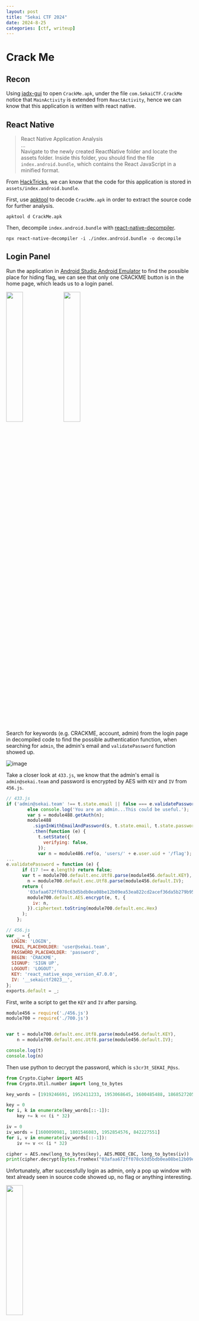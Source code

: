 ```yaml
---
layout: post
title: "Sekai CTF 2024"
date: 2024-8-25
categories: [ctf, writeup]
---
```


# Crack Me

## Recon

Using [jadx-gui](https://github.com/skylot/jadx) to open `CrackMe.apk`, under the file `com.SekaiCTF.CrackMe` notice that `MainActivity` is extended from `ReactActivity`, hence we can know that this application is written with react native.

## React Native

> React Native Application Analysis<br>
...<br>
Navigate to the newly created ReactNative folder and locate the assets folder. Inside this folder, you should find the file `index.android.bundle`, which contains the React JavaScript in a minified format.

From [HackTricks](https://book.hacktricks.xyz/mobile-pentesting/android-app-pentesting/react-native-application), we can know that the code for this application is stored in `assets/index.android.bundle`. 

First, use [apktool](`https://apktool.org/`) to decode `CrackMe.apk` in order to extract the source code for further analysis.

`apktool d CrackMe.apk`

Then, decompile `index.android.bundle` with [react-native-decompiler](https://github.com/numandev1/react-native-decompiler).

`npx react-native-decompiler -i ./index.android.bundle -o decompile`

## Login Panel

Run the application in [Android Studio Android Emulator](https://developer.android.com/studio/run/emulator) to find the possible place for hiding flag, we can see that only one CRACKME button is in the home page, which leads us to a login panel.

<img style="width: 30%" src="/assets/images/Sekai-CTF-2024/Crack-Me-home-page.png">
<img style="width: 30%" src="/assets/images/Sekai-CTF-2024/Crack-Me-login-panel.png">

Search for keywords (e.g. CRACKME, account, admin) from the login page in decompiled code to find the possible authentication function, when searching for `admin`, the admin's email and `validatePassword` function showed up.

![image](/assets/images/Sekai-CTF-2024/Crack-Me-admin.png)

Take a closer look at `433.js`, we know that the admin's email is `admin@sekai.team` and password is encrypted by AES with `KEY` and `IV` from `456.js`. 

```javascript
// 433.js
if ('admin@sekai.team' !== t.state.email || false === e.validatePassword(t.state.password)) console.log('Not an admin account.');
        else console.log('You are an admin...This could be useful.');
        var s = module488.getAuth(n);
        module488
          .signInWithEmailAndPassword(s, t.state.email, t.state.password)
          .then(function (e) {
            t.setState({
              verifying: false,
            });
            var n = module486.ref(o, 'users/' + e.user.uid + '/flag');
...
e.validatePassword = function (e) {
      if (17 !== e.length) return false;
      var t = module700.default.enc.Utf8.parse(module456.default.KEY),
        n = module700.default.enc.Utf8.parse(module456.default.IV);
      return (
        '03afaa672ff078c63d5bdb0ea08be12b09ea53ea822cd2acef36da5b279b9524' ===
        module700.default.AES.encrypt(e, t, {
          iv: n,
        }).ciphertext.toString(module700.default.enc.Hex)
      );
    };
```

```javascript
// 456.js
var _ = {
  LOGIN: 'LOGIN',
  EMAIL_PLACEHOLDER: 'user@sekai.team',
  PASSWORD_PLACEHOLDER: 'password',
  BEGIN: 'CRACKME',
  SIGNUP: 'SIGN UP',
  LOGOUT: 'LOGOUT',
  KEY: 'react_native_expo_version_47.0.0',
  IV: '__sekaictf2023__',
};
exports.default = _;
```

First, write a script to get the `KEY` and `IV` after parsing.

```javascript
module456 = require('./456.js')
module700 = require('./700.js')


var t = module700.default.enc.Utf8.parse(module456.default.KEY),
    n = module700.default.enc.Utf8.parse(module456.default.IV);

console.log(t)
console.log(n)
```

Then use python to decrypt the password, which is `s3cr3t_SEKAI_P@ss`.

```python
from Crypto.Cipher import AES
from Crypto.Util.number import long_to_bytes

key_words = [1919246691, 1952411233, 1953068645, 1600485488, 1868527205, 1920166255, 1851733047,  774909488]

key = 0
for i, k in enumerate(key_words[::-1]):
    key += k << (i * 32)

iv = 0
iv_words = [1600090981, 1801546083, 1952854576, 842227551]
for i, v in enumerate(iv_words[::-1]):
    iv += v << (i * 32)

cipher = AES.new(long_to_bytes(key), AES.MODE_CBC, long_to_bytes(iv))
print(cipher.decrypt(bytes.fromhex("03afaa672ff078c63d5bdb0ea08be12b09ea53ea822cd2acef36da5b279b9524")))
```

Unfortunately, after successfully login as admin, only a pop up window with text already seen in source code showed up, no flag or anything interesting.

<img style="width: 30%" src="/assets/images/Sekai-CTF-2024/Crack-Me-login.png">

Going back to the source code, notice `var n = module486.ref(o, 'users/' + e.user.uid + '/flag');` may be where the flag is stored, after digging into `getAuth`, `signInWithEmailAndPassword`, we can see that there exist a firebase database and credentials in `477.js`.

```javascript
// 477.js
var c = {
  apiKey: 'AIzaSyCR2Al5_9U5j6UOhqu0HCDS0jhpYfa2Wgk',
  authDomain: 'crackme-1b52a.firebaseapp.com',
  projectId: 'crackme-1b52a',
  storageBucket: 'crackme-1b52a.appspot.com',
  messagingSenderId: '544041293350',
  appId: '1:544041293350:web:2abc55a6bb408e4ff838e7',
  measurementId: 'G-RDD86JV32R',
  databaseURL: 'https://crackme-1b52a-default-rtdb.firebaseio.com',
};
exports.default = c;
```

Write another script to connect to firebase and get the flag. 

```javascript
import { initializeApp } from 'firebase/app';
import { getAuth, signInWithEmailAndPassword } from "firebase/auth";
import { getDatabase, ref, onValue } from "firebase/database";

const firebaseConfig = {
    apiKey: 'AIzaSyCR2Al5_9U5j6UOhqu0HCDS0jhpYfa2Wgk',
    authDomain: 'crackme-1b52a.firebaseapp.com',
    projectId: 'crackme-1b52a',
    storageBucket: 'crackme-1b52a.appspot.com',
    messagingSenderId: '544041293350',
    appId: '1:544041293350:web:2abc55a6bb408e4ff838e7',
    measurementId: 'G-RDD86JV32R',
    databaseURL: 'https://crackme-1b52a-default-rtdb.firebaseio.com',
};

const app = initializeApp(firebaseConfig);

const auth = getAuth();
signInWithEmailAndPassword(auth, 'admin@sekai.team', 's3cr3t_SEKAI_P@ss').then((userCredential) => {
    const db = getDatabase();
    const starCountRef = ref(db, 'users/' + userCredential.user.uid + '/flag');
    onValue(starCountRef, (snapshot) => {
        const data = snapshot.val();
        console.log(snapshot)
    });
})
```

![image](/assets/images/Sekai-CTF-2024/Crack-me-solve.png)

# Miku vs. Machine

[Problem Description](/assets/files/Sekai-CTF-2024/mvm.pdf) (from sekai CTF 2024)

From the problem description, we can know that stage time for each singer (denote $$t$$) is $$\frac{m\times l}{n}$$, we can simply choose $$l = n$$ to let $$t$$ be an integer, then, in this case $$t = m$$.

Since $$l = n \leq m = t$$, each singer's stage time is guaranteed to be equal or longer than one show, which means the solution can be arrange each singer's stage time continuously, only split it when exceeds the show length, and change to next singer after the previous singer's show time is completed.

The corresponding python solution is as follow.

```python
# get input t
t = int(input().strip())
# t test cases
for _ in range(t):
    # get input n, m
    n, m = map(int, input().strip().split())
    # output l, which equals to n
    print(n)
    # starts from first singer
    cur = 1
    remaining = m
    # loop through each show
    for _ in range(m):
        # case1: current singer's remaining stage time is not less than a single show time
        if remaining >= n:
            # assign whole show to the current signer 
            print(f"0 {cur} {n} {cur}")
            remaining -= n
            # switch to next singer if the current singer finishes
            if remaining == 0:
                cur += 1
                remaining = m
        # case 2: current singer's remaining stage time is less than a single show time
        else:
            # finish current singer's stage time and remaining show time to next singer
            print(f"{remaining} {cur} {n - remaining} {cur + 1}")
            cur += 1
            remaining += m - n
```